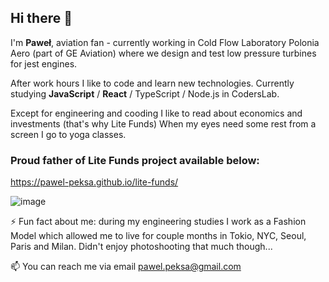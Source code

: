 ## Hi there 👋

I'm **Paweł**, aviation fan - currently working in Cold Flow Laboratory Polonia Aero (part of GE Aviation) where we design and test low pressure turbines for jest engines.

After work hours I like to code and learn new technologies. 
Currently studying **JavaScript** / **React** / TypeScript / Node.js in CodersLab.

Except for engineering and cooding I like to read about economics and investments (that's why Lite Funds)
When my eyes need some rest from a screen I go to yoga classes.

### Proud father of **Lite Funds** project available below:
https://pawel-peksa.github.io/lite-funds/

![image](https://user-images.githubusercontent.com/25892133/148834626-6c579c0c-811e-4448-8bea-6c859cac0758.png)

⚡ Fun fact about me: during my engineering studies I work as a Fashion Model which allowed me to live for couple months in Tokio, NYC, Seoul, Paris and Milan. Didn't enjoy photoshooting that much though...

📫 You can reach me via email pawel.peksa@gmail.com
